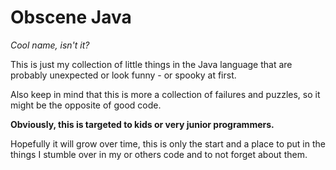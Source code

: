 # Obscene Java

_Cool name, isn't it?_

This is just my collection of little things in the Java language that are probably unexpected or look funny - or spooky at first.

Also keep in mind that this is more a collection of failures and puzzles, so it might be the opposite of good code.

**Obviously, this is targeted to kids or very junior programmers.**

Hopefully it will grow over time, this is only the start and a place to put in the things I stumble over in my or others code and to not forget about them.
